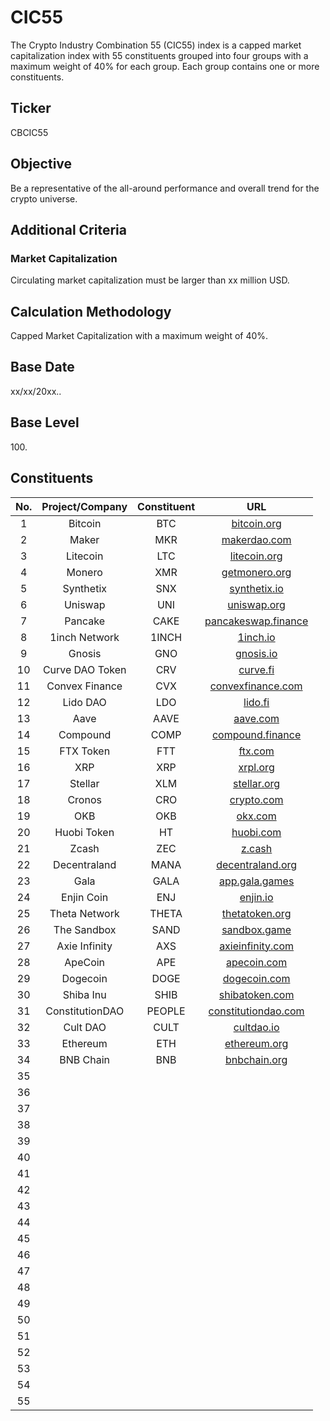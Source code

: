 # CIC55

The Crypto Industry Combination 55 (CIC55) index is a capped market capitalization index with 55 constituents grouped into four groups with a maximum weight of 40% for each group. Each group contains one or more constituents.

## Ticker

CBCIC55

## Objective

Be a representative of the all-around performance and overall trend for the crypto universe.

## Additional Criteria

### Market Capitalization

Circulating market capitalization must be larger than xx million USD.

## Calculation Methodology

Capped Market Capitalization with a maximum weight of 40%.

## Base Date

xx/xx/20xx..

## Base Level

100\.

## Constituents

| No. | Project/Company | Constituent |                              URL                             |
| :-: | :-------------: | :---------: | :----------------------------------------------------------: |
|  1  |     Bitcoin     |     BTC     |            [bitcoin.org](https://bitcoin.org/en/)            |
|  2  |      Maker      |     MKR     |             [makerdao.com](https://makerdao.com/)            |
|  3  |     Litecoin    |     LTC     |             [litecoin.org](https://litecoin.org/)            |
|  4  |      Monero     |     XMR     |          [getmonero.org](https://www.getmonero.org/)         |
|  5  |    Synthetix    |     SNX     |             [synthetix.io](https://synthetix.io/)            |
|  6  |     Uniswap     |     UNI     |              [uniswap.org](https://uniswap.org/)             |
|  7  |     Pancake     |     CAKE    |      [pancakeswap.finance](https://pancakeswap.finance/)     |
|  8  |  1inch Network  |    1INCH    |                 [1inch.io](https://1inch.io/)                |
|  9  |      Gnosis     |     GNO     |                [gnosis.io](https://gnosis.io/)               |
|  10 | Curve DAO Token |     CRV     |                 [curve.fi](https://curve.fi/)                |
|  11 |  Convex Finance |     CVX     |      [convexfinance.com](https://www.convexfinance.com/)     |
|  12 |     Lido DAO    |     LDO     |                  [lido.fi](https://lido.fi/)                 |
|  13 |       Aave      |     AAVE    |                 [aave.com](https://aave.com/)                |
|  14 |     Compound    |     COMP    | [compound.finance](https://compound.finance/governance/comp) |
|  15 |    FTX Token    |     FTT     |                  [ftx.com](https://ftx.com/)                 |
|  16 |       XRP       |     XRP     |                 [xrpl.org](https://xrpl.org/)                |
|  17 |     Stellar     |     XLM     |            [stellar.org](https://www.stellar.org/)           |
|  18 |      Cronos     |     CRO     |               [crypto.com](https://crypto.com/)              |
|  19 |       OKB       |     OKB     |                [okx.com](https://www.okx.com/)               |
|  20 |   Huobi Token   |      HT     |              [huobi.com](https://www.huobi.com/)             |
|  21 |      Zcash      |     ZEC     |                   [z.cash](https://z.cash/)                  |
|  22 |   Decentraland  |     MANA    |         [decentraland.org](https://decentraland.org/)        |
|  23 |       Gala      |     GALA    |           [app.gala.games](https://app.gala.games/)          |
|  24 |    Enjin Coin   |     ENJ     |                 [enjin.io](https://enjin.io/)                |
|  25 |  Theta Network  |    THETA    |         [thetatoken.org](https://www.thetatoken.org/)        |
|  26 |   The Sandbox   |     SAND    |         [sandbox.game](https://www.sandbox.game/en/)         |
|  27 |  Axie Infinity  |     AXS     |         [axieinfinity.com](https://axieinfinity.com/)        |
|  28 |     ApeCoin     |     APE     |              [apecoin.com](https://apecoin.com/)             |
|  29 |     Dogecoin    |     DOGE    |             [dogecoin.com](https://dogecoin.com/)            |
|  30 |    Shiba Inu    |     SHIB    |           [shibatoken.com](https://shibatoken.com/)          |
|  31 | ConstitutionDAO |    PEOPLE   |    [constitutiondao.com](https://www.constitutiondao.com/)   |
|  32 |     Cult DAO    |     CULT    |               [cultdao.io](https://cultdao.io/)              |
|  33 |     Ethereum    |     ETH     |           [ethereum.org](https://ethereum.org/en/)           |
|  34 |    BNB Chain    |     BNB     |            [bnbchain.org](https://bnbchain.org/en)           |
|  35 |                 |             |                                                              |
|  36 |                 |             |                                                              |
|  37 |                 |             |                                                              |
|  38 |                 |             |                                                              |
|  39 |                 |             |                                                              |
|  40 |                 |             |                                                              |
|  41 |                 |             |                                                              |
|  42 |                 |             |                                                              |
|  43 |                 |             |                                                              |
|  44 |                 |             |                                                              |
|  45 |                 |             |                                                              |
|  46 |                 |             |                                                              |
|  47 |                 |             |                                                              |
|  48 |                 |             |                                                              |
|  49 |                 |             |                                                              |
|  50 |                 |             |                                                              |
|  51 |                 |             |                                                              |
|  52 |                 |             |                                                              |
|  53 |                 |             |                                                              |
|  54 |                 |             |                                                              |
|  55 |                 |             |                                                              |

